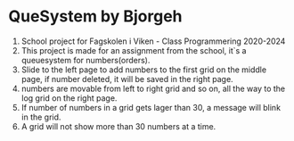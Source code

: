 # QueSystem by Bjorgeh
1. School project for Fagskolen i Viken - Class Programmering 2020-2024
2. This project is made for an assignment from the school, it`s a queuesystem for numbers(orders). 
3. Slide to the left page to add numbers to the first grid on the middle page, if number deleted, it will be saved in the right page.
4. numbers are movable from left to right grid and so on, all the way to the log grid on the right page.
5. If number of numbers in a grid gets lager than 30, a message will blink in the grid.
6. A grid will not show more than 30 numbers at a time.
